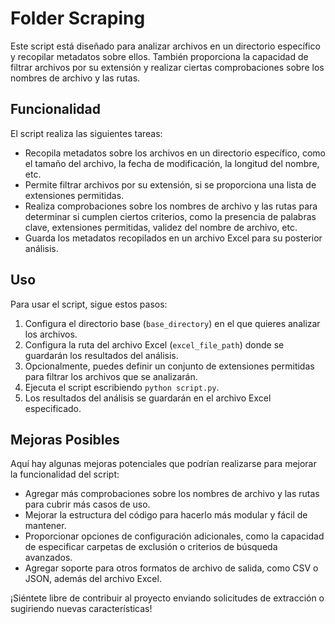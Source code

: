 # Folder Scraping

Este script está diseñado para analizar archivos en un directorio específico y recopilar metadatos sobre ellos. También proporciona la capacidad de filtrar archivos por su extensión y realizar ciertas comprobaciones sobre los nombres de archivo y las rutas.

## Funcionalidad

El script realiza las siguientes tareas:

- Recopila metadatos sobre los archivos en un directorio específico, como el tamaño del archivo, la fecha de modificación, la longitud del nombre, etc.
- Permite filtrar archivos por su extensión, si se proporciona una lista de extensiones permitidas.
- Realiza comprobaciones sobre los nombres de archivo y las rutas para determinar si cumplen ciertos criterios, como la presencia de palabras clave, extensiones permitidas, validez del nombre de archivo, etc.
- Guarda los metadatos recopilados en un archivo Excel para su posterior análisis.

## Uso

Para usar el script, sigue estos pasos:

1. Configura el directorio base (`base_directory`) en el que quieres analizar los archivos.
2. Configura la ruta del archivo Excel (`excel_file_path`) donde se guardarán los resultados del análisis.
3. Opcionalmente, puedes definir un conjunto de extensiones permitidas para filtrar los archivos que se analizarán.
4. Ejecuta el script escribiendo `python script.py`.
5. Los resultados del análisis se guardarán en el archivo Excel especificado.

## Mejoras Posibles

Aquí hay algunas mejoras potenciales que podrían realizarse para mejorar la funcionalidad del script:

- Agregar más comprobaciones sobre los nombres de archivo y las rutas para cubrir más casos de uso.
- Mejorar la estructura del código para hacerlo más modular y fácil de mantener.
- Proporcionar opciones de configuración adicionales, como la capacidad de especificar carpetas de exclusión o criterios de búsqueda avanzados.
- Agregar soporte para otros formatos de archivo de salida, como CSV o JSON, además del archivo Excel.

¡Siéntete libre de contribuir al proyecto enviando solicitudes de extracción o sugiriendo nuevas características!

